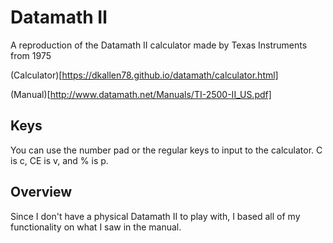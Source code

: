 # Datamath Ⅱ

A reproduction of the Datamath II calculator made by Texas Instruments from 1975

(Calculator)[https://dkallen78.github.io/datamath/calculator.html]

(Manual)[http://www.datamath.net/Manuals/TI-2500-II_US.pdf]

## Keys

You can use the number pad or the regular keys to input to the calculator. C is c,
CE is v, and % is p.

## Overview

Since I don't have a physical Datamath II to play with, I based all of my functionality
on what I saw in the manual.
